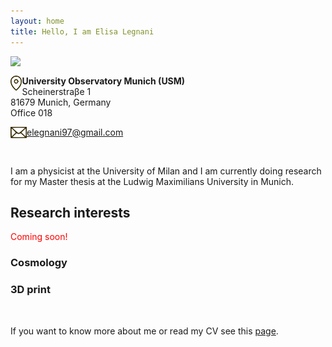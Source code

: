 ```yaml
---
layout: home
title: Hello, I am Elisa Legnani
---
```


<img class="circular-img" align="left" width=230 src="https://user-images.githubusercontent.com/62106779/137625586-57dcda5d-302e-4226-bc19-102b6a67537b.jpg"/>

<br>

<img class="thumbnail-img" align="left" height=24 src="/assets/img/img_location.png"/> **University Observatory Munich (USM)** <br>
Scheinerstraβe 1 <br>
81679 Munich, Germany <br>
Office 018

<img class="thumbnail-img" align="left" height=18 src="/assets/img/img_mail.png"/> [elegnani97@gmail.com](mailto:elegnani97@gmail.com)

<br>

I am a physicist at the University of Milan and I am currently doing research for my Master thesis at the Ludwig Maximilians University in Munich.

## Research interests

<p style="color:red">Coming soon!</p>

### Cosmology

### 3D print

<br>

If you want to know more about me or read my CV see this [page](https://elisalegnani.github.io/aboutme).
